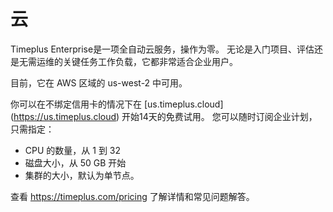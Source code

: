 # 云

Timeplus Enterprise是一项全自动云服务，操作为零。 无论是入门项目、评估还是无需运维的关键任务工作负载，它都非常适合企业用户。

目前，它在 AWS 区域的 us-west-2 中可用。

你可以在不绑定信用卡的情况下在 [us.timeplus.cloud] (https://us.timeplus.cloud) 开始14天的免费试用。 您可以随时订阅企业计划，只需指定：

- CPU 的数量，从 1 到 32
- 磁盘大小，从 50 GB 开始
- 集群的大小，默认为单节点。

查看 https://timeplus.com/pricing 了解详情和常见问题解答。
